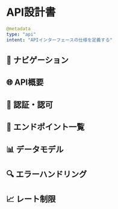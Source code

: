 # API設計書

```yaml
@metadata
type: "api"
intent: "APIインターフェースの仕様を定義する"
```

## 📑 ナビゲーション

## 🌐 API概要

## 🔑 認証・認可

## 📡 エンドポイント一覧

## 📊 データモデル

## 🔍 エラーハンドリング

## 📈 レート制限
